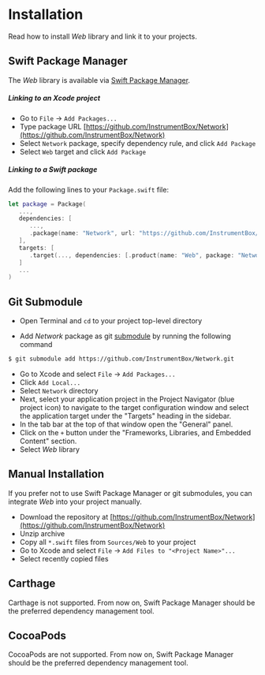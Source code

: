 # Installation

Read how to install *Web* library and link it to your projects.

## Swift Package Manager

The *Web* library is available via [Swift Package Manager](https://swift.org/package-manager/).

##### Linking to an Xcode project

- Go to `File` -> `Add Packages...` 
- Type package URL [https://github.com/InstrumentBox/Network](https://github.com/InstrumentBox/Network)
- Select `Network` package, specify dependency rule, and click `Add Package`
- Select `Web` target and click `Add Package`

##### Linking to a Swift package

Add the following lines to your `Package.swift` file:

```swift
let package = Package(
   ...,
   dependencies: [
      ...,
      .package(name: "Network", url: "https://github.com/InstrumentBox/Network", .upToNextMajor(from: "1.0.1")
   ],
   targets: [
      .target(..., dependencies: [.product(name: "Web", package: "Network"])
   ]
   ...
)
```

## Git Submodule

- Open Terminal and `cd` to your project top-level directory

- Add *Network* package as git [submodule](https://git-scm.com/docs/git-submodule) by running the
  following command

```sh
$ git submodule add https://github.com/InstrumentBox/Network.git
```

- Go to Xcode and select `File` -> `Add Packages...`
- Click `Add Local...`
- Select `Network` directory
- Next, select your application project in the Project Navigator (blue project icon) to navigate 
  to the target configuration window and select the application target under the "Targets" heading 
  in the sidebar.
- In the tab bar at the top of that window open the "General" panel.
- Click on the `+` button under the "Frameworks, Libraries, and Embedded Content" section.
- Select *Web* library

## Manual Installation

If you prefer not to use Swift Package Manager or git submodules, you can  integrate  *Web* into 
your project manually.

- Download the repository at [https://github.com/InstrumentBox/Network](https://github.com/InstrumentBox/Network)
- Unzip archive
- Copy all `*.swift` files from `Sources/Web` to your project
- Go to Xcode and select `File` -> `Add Files to "<Project Name>"...`
- Select recently copied files

## Carthage

Carthage is not supported. From now on, Swift Package Manager should be the preferred dependency 
management tool.

## CocoaPods

CocoaPods are not supported. From now on, Swift Package Manager should be the preferred dependency 
management tool.
